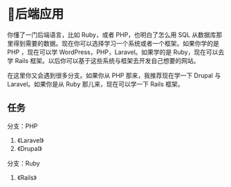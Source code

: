 # 后端应用

你懂了一门后端语言，比如 Ruby，或者 PHP，也明白了怎么用 SQL 从数据库那里得到需要的数据。现在你可以选择学习一个系统或者一个框架。如果你学的是 PHP ，现在可以学 WordPress，PHP，Laravel。如果学的是 Ruby，现在可以去学 Rails 框架。以后你可以基于这些系统与框架去开发自己想要的网站。

在这里你又会遇到很多分支。如果你从 PHP 那来，我推荐现在学一下 Drupal 与 Laravel。如果你是从 Ruby 那儿来，现在可以学一下 Rails 框架。

## 任务

分支：PHP

1. 《Laravel》
2. 《Drupal》

分支：Ruby

1. 《Rails》





